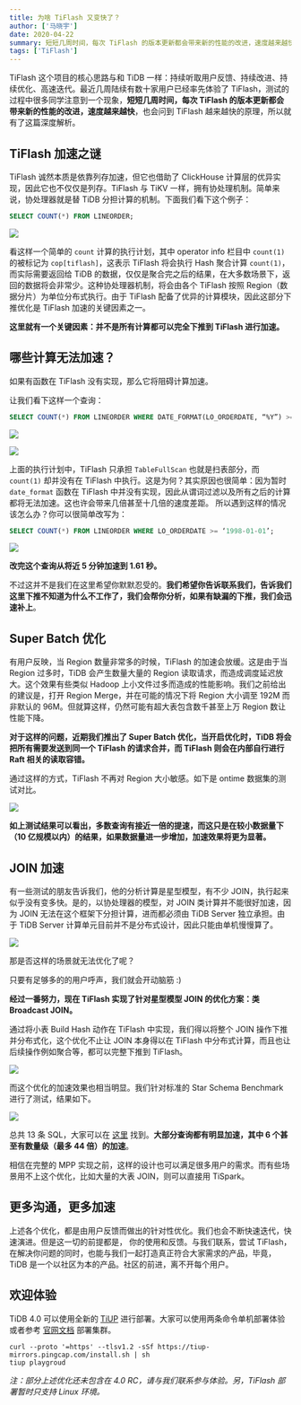 ```yaml
---
title: 为啥 TiFlash 又变快了？
author: ['马晓宇']
date: 2020-04-22
summary: 短短几周时间，每次 TiFlash 的版本更新都会带来新的性能的改进，速度越来越快
tags: ['TiFlash']
---
```


TiFlash 这个项目的核心思路与和 TiDB 一样：持续听取用户反馈、持续改进、持续优化、高速迭代。最近几周陆续有数十家用户已经率先体验了 TiFlash，测试的过程中很多同学注意到一个现象，**短短几周时间，每次 TiFlash 的版本更新都会带来新的性能的改进，速度越来越快**，也会问到 TiFlash 越来越快的原理，所以就有了这篇深度解析。

## TiFlash 加速之谜

TiFlash 诚然本质是依靠列存加速，但它也借助了 ClickHouse 计算层的优异实现，因此它也不仅仅是列存。TiFlash 与 TiKV 一样，拥有协处理机制。简单来说，协处理器就是替 TiDB 分担计算的机制。下面我们看下这个例子：

```sql
SELECT COUNT(*) FROM LINEORDER;
```

![](media/tiflash-is-getting-faster/1-count-order-lineorder.png)

看这样一个简单的 `count` 计算的执行计划，其中 operator info 栏目中 `count(1)` 的被标记为 `cop[tiflash]`，这表示 TiFlash 将会执行 Hash 聚合计算 `count(1)`，而实际需要返回给 TiDB 的数据，仅仅是聚合完之后的结果，在大多数场景下，返回的数据将会非常少。这种协处理器机制，将会由各个 TiFlash 按照 Region（数据分片）为单位分布式执行。由于 TiFlash 配备了优异的计算模块，因此这部分下推优化是 TiFlash 加速的关键因素之一。

**这里就有一个关键因素：并不是所有计算都可以完全下推到 TiFlash 进行加速。**

## 哪些计算无法加速？

如果有函数在 TiFlash 没有实现，那么它将阻碍计算加速。

让我们看下这样一个查询：

```sql
SELECT COUNT(*) FROM LINEORDER WHERE DATE_FORMAT(LO_ORDERDATE, “%Y”) >= ‘1998’;
```

![](media/tiflash-is-getting-faster/2-count-order-date.png)

![](media/tiflash-is-getting-faster/3-order-result.png)

上面的执行计划中，TiFlash 只承担 `TableFullScan` 也就是扫表部分，而 `count(1)` 却并没有在 TiFlash 中执行。这是为何？其实原因也很简单：因为暂时 `date_format` 函数在 TiFlash 中并没有实现，因此从谓词过滤以及所有之后的计算都将无法加速。这也许会带来几倍甚至十几倍的速度差距。
所以遇到这样的情况该怎么办？你可以很简单改写为：

```sql
SELECT COUNT(*) FROM LINEORDER WHERE LO_ORDERDATE >= ‘1998-01-01’;
```

![](media/tiflash-is-getting-faster/4-count-orderdate.png)

**改完这个查询从将近 5 分钟加速到 1.61 秒。**

不过这并不是我们在这里希望你默默忍受的。**我们希望你告诉联系我们，告诉我们这里下推不知道为什么不工作了，我们会帮你分析，如果有缺漏的下推，我们会迅速补上**。

## Super Batch 优化

有用户反映，当 Region 数量非常多的时候，TiFlash 的加速会放缓。这是由于当 Region 过多时，TiDB 会产生数量大量的 Region 读取请求，而造成调度延迟放大。这个效果有些类似 Hadoop 上小文件过多而造成的性能影响。我们之前给出的建议是，打开 Region Merge，并在可能的情况下将 Region 大小调至 192M 而非默认的 96M。但就算这样，仍然可能有超大表包含数千甚至上万 Region 数让性能下降。

**对于这样的问题，近期我们推出了 Super Batch 优化，当开启优化时，TiDB 将会把所有需要发送到同一个 TiFlash 的请求合并，而 TiFlash 则会在内部自行进行 Raft 相关的读取容错。**

通过这样的方式，TiFlash 不再对 Region 大小敏感。如下是 ontime 数据集的测试对比。

![](media/tiflash-is-getting-faster/5-cop-super-batch.png)

**如上测试结果可以看出，多数查询有接近一倍的提速，而这只是在较小数据量下（10 亿规模以内）的结果，如果数据量进一步增加，加速效果将更为显著。**

## JOIN 加速

有一些测试的朋友告诉我们，他的分析计算是星型模型，有不少 JOIN，执行起来似乎没有变多快。是的，以协处理器的模型，对 JOIN 类计算并不能很好加速，因为 JOIN 无法在这个框架下分担计算，进而都必须由 TiDB Server 独立承担。由于 TiDB Server 计算单元目前并不是分布式设计，因此只能由单机慢慢算了。

![](media/tiflash-is-getting-faster/6-join.png)

那是否这样的场景就无法优化了呢？

只要有足够多的的用户呼声，我们就会开动脑筋 :)

**经过一番努力，现在 TiFlash 实现了针对星型模型 JOIN 的优化方案：类 Broadcast JOIN。**

通过将小表 Build Hash 动作在 TiFlash 中实现，我们得以将整个 JOIN 操作下推并分布式化，这个优化不止让 JOIN 本身得以在 TiFlash 中分布式计算，而且也让后续操作例如聚合等，都可以完整下推到 TiFlash。

![](media/tiflash-is-getting-faster/7-broadcast-join.png)

而这个优化的加速效果也相当明显。我们针对标准的 Star Schema Benchmark 进行了测试，结果如下。

![](media/tiflash-is-getting-faster/8-star-schema-benchmark-scale-100.png)

总共 13 条 SQL，大家可以在 [这里](https://github.com/pingcap/tidb-bench/tree/master/ssb) 找到。**大部分查询都有明显加速，其中 6 个甚至有数量级（最多 44 倍）的加速**。

相信在完整的 MPP 实现之前，这样的设计也可以满足很多用户的需求。而有些场景用不上这个优化，比如大量的大表 JOIN，则可以直接用 TiSpark。

## 更多沟通，更多加速

上述各个优化，都是由用户反馈而做出的针对性优化。我们也会不断快速迭代，快速演进。但是这一切的前提都是， 你的使用和反馈。与我们联系，尝试 TiFlash，在解决你问题的同时，也能与我们一起打造真正符合大家需求的产品，毕竟，TiDB 是一个以社区为本的产品。社区的前进，离不开每个用户。

## 欢迎体验

TiDB 4.0 可以使用全新的 [TiUP](https://tiup.io/) 进行部署。大家可以使用两条命令单机部署体验或者参考 [官网文档](https://pingcap.com/docs-cn/dev/reference/tiflash/deploy/#%E5%85%A8%E6%96%B0%E9%83%A8%E7%BD%B2-tiflash) 部署集群。

```
curl --proto '=https' --tlsv1.2 -sSf https://tiup-mirrors.pingcap.com/install.sh | sh 
tiup playgroud
```

*注：部分上述优化还未包含在 4.0 RC，请与我们联系参与体验。另，TiFlash 部署暂时只支持 Linux 环境。*

